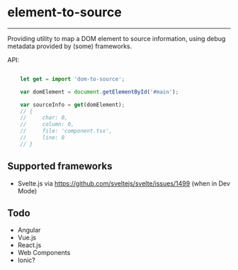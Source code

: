 # element-to-source
-------------------

Providing utility to map a DOM element to source information, using debug metadata provided by (some) frameworks.

API:

````javascript

    let get = import 'dom-to-source';

    var domElement = document.getElementById('#main');

    var sourceInfo = get(domElement);
    // {
    //     char: 0,
    //     column: 0,
    //     file: 'component.tsx',
    //     line: 0
    // }
````

## Supported frameworks

- Svelte.js via https://github.com/sveltejs/svelte/issues/1499 (when in Dev Mode)

## Todo
- Angular
- Vue.js
- React.js
- Web Components
- Ionic?